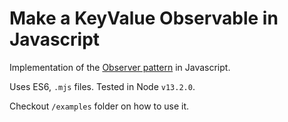 # Make a KeyValue Observable in Javascript

Implementation of the [Observer pattern](https://en.wikipedia.org/wiki/Observer_pattern) in Javascript.

Uses ES6, `.mjs` files. Tested in Node `v13.2.0`.

Checkout `/examples` folder on how to use it.